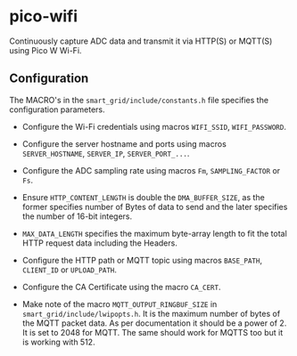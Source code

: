 # pico-wifi
Continuously capture ADC data and transmit it via HTTP(S) or MQTT(S) using Pico W Wi-Fi.

## Configuration

The MACRO's in the `smart_grid/include/constants.h` file specifies the configuration parameters.

- Configure the Wi-Fi credentials using macros `WIFI_SSID`, `WIFI_PASSWORD`.

- Configure the server hostname and ports using macros `SERVER_HOSTNAME`, `SERVER_IP`, `SERVER_PORT_...`.

- Configure the ADC sampling rate using macros `Fm`, `SAMPLING_FACTOR` or `Fs`.

- Ensure `HTTP_CONTENT_LENGTH` is double the `DMA_BUFFER_SIZE`, as the former specifies number of Bytes of data to send and the later specifies the number of 16-bit integers.

- `MAX_DATA_LENGTH` specifies the maximum byte-array length to fit the total HTTP request data including the Headers.

- Configure the HTTP path or MQTT topic using macros `BASE_PATH`, `CLIENT_ID` or `UPLOAD_PATH`.

- Configure the CA Certificate using the macro `CA_CERT`.

- Make note of the macro `MQTT_OUTPUT_RINGBUF_SIZE` in `smart_grid/include/lwipopts.h`. It is the maximum number of bytes of the MQTT packet data. As per documentation it should be a power of 2. It is set to 2048 for MQTT. The same should work for MQTTS too but it is working with 512.
